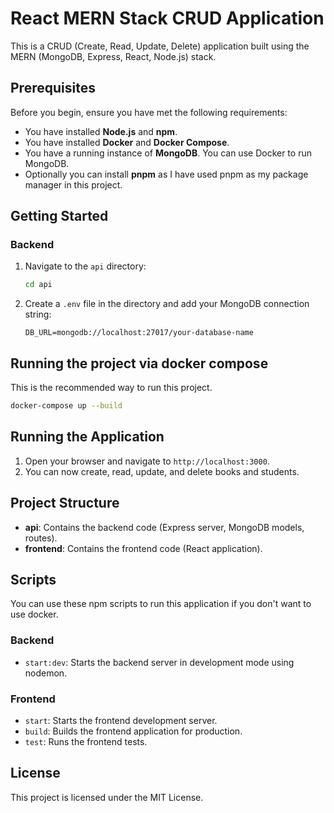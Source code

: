 # React MERN Stack CRUD Application

This is a CRUD (Create, Read, Update, Delete) application built using the MERN (MongoDB, Express, React, Node.js) stack.

## Prerequisites

Before you begin, ensure you have met the following requirements:

- You have installed **Node.js** and **npm**.
- You have installed **Docker** and **Docker Compose**.
- You have a running instance of **MongoDB**. You can use Docker to run MongoDB.
- Optionally you can install **pnpm** as I have used pnpm as my package manager in this project.

## Getting Started

### Backend

1. Navigate to the `api` directory:

   ```sh
   cd api
   ```

2. Create a `.env` file in the directory and add your MongoDB connection string:

   ```env
   DB_URL=mongodb://localhost:27017/your-database-name
   ```

## Running the project via docker compose

This is the recommended way to run this project.

```sh
docker-compose up --build
```

## Running the Application

1. Open your browser and navigate to `http://localhost:3000`.
2. You can now create, read, update, and delete books and students.

## Project Structure

- **api**: Contains the backend code (Express server, MongoDB models, routes).
- **frontend**: Contains the frontend code (React application).

## Scripts

You can use these npm scripts to run this application if you don't want to use docker.

### Backend

- `start:dev`: Starts the backend server in development mode using nodemon.

### Frontend

- `start`: Starts the frontend development server.
- `build`: Builds the frontend application for production.
- `test`: Runs the frontend tests.

## License

This project is licensed under the MIT License.
